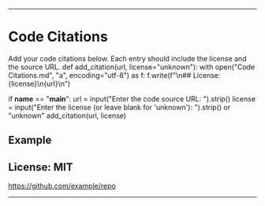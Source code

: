 
---
# Code Citations

Add your code citations below. Each entry should include the license and the source URL.
def add_citation(url, license="unknown"):
    with open("Code Citations.md", "a", encoding="utf-8") as f:
        f.write(f"\n## License: {license}\n{url}\n")

if __name__ == "__main__":
    url = input("Enter the code source URL: ").strip()
    license = input("Enter the license (or leave blank for 'unknown'): ").strip() or "unknown"
    add_citation(url, license)
## Example
## License: MIT
https://github.com/example/repo

---